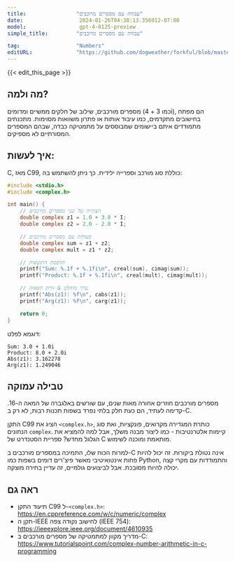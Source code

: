 ```yaml
---
title:                "עבודה עם מספרים מרוכבים"
date:                  2024-01-26T04:38:13.356912-07:00
model:                 gpt-4-0125-preview
simple_title:         "עבודה עם מספרים מרוכבים"

tag:                  "Numbers"
editURL:              "https://github.com/dogweather/forkful/blob/master/content/he/c/working-with-complex-numbers.md"
---
```


{{< edit_this_page >}}

## מה ולמה?
מספרים מורכבים, שילוב של חלקים ממשיים ומדומים (כמו 3 + 4i), הם מפתח בחישובים מתקדמים, כמו עיבוד אותות או פתרון משוואות מסוימות. מתכנתים מתמודדים איתם ביישומים שמבוססים על מתמטיקה כבדה, שבהם המספרים המסורתיים לא מספיקים.

## איך לעשות:
C, מאז C99, כוללת סוג מורכב וספרייה ילידית. כך ניתן להשתמש בה:

```C
#include <stdio.h>
#include <complex.h>

int main() {
    // הצהרה על שני מספרים מורכבים
    double complex z1 = 1.0 + 3.0 * I;
    double complex z2 = 2.0 - 2.0 * I;

    // פעולות עם מספרים מורכבים
    double complex sum = z1 + z2;
    double complex mult = z1 * z2;

    // הדפסת התוצאות
    printf("Sum: %.1f + %.1fi\n", creal(sum), cimag(sum));
    printf("Product: %.1f + %.1fi\n", creal(mult), cimag(mult));

    // ערך מוחלט & זווית הפאזה
    printf("Abs(z1): %f\n", cabs(z1));
    printf("Arg(z1): %f\n", carg(z1));

    return 0;
}
```

דוגמא לפלט:
```
Sum: 3.0 + 1.0i
Product: 8.0 + 2.0i
Abs(z1): 3.162278
Arg(z1): 1.249046
```
## טבילה עמוקה
מספרים מורכבים חוזרים אחורה מאות שנים, עם שורשים באלגברה של המאה ה-16. קדימה לעתיד, הם כעת חלק בלתי נפרד בשפות תכנות רבות, לא רק ב-C.

התקן C99 הציג את `<complex.h>`, כותרת המגדירה מקרואים, פונקציות, ואת סוג הנתונים `complex`. קיימות אלטרנטיבות - כמו ליצור מבנה משלך, אבל למה להמציא את הגלגל מחדש? ספריית הסטנדרט של C מותאמת ומוכנה לשימוש.

למרות הכוח שלו, התמיכה במספרים מורכבים ב-C אינה נטולת ביקורות. זה יכול להיות פחות אינטואיטיבי מאשר פיצ'רים דומים בשפות כמו Python, והתמודדות עם מקרי קצה יכולה להיות מסובכת. אבל לביצועים גולמיים, זה עדיין בחירה מוצקה.

## ראה גם
- תיעוד התקן C99 ל-`<complex.h>`: https://en.cppreference.com/w/c/numeric/complex
- תקן ה-IEEE לחישוב נקודה צפה (IEEE 754): https://ieeexplore.ieee.org/document/4610935
- מדריך מקוון למתמטיקה של מספרים מורכבים ב-C: https://www.tutorialspoint.com/complex-number-arithmetic-in-c-programming
